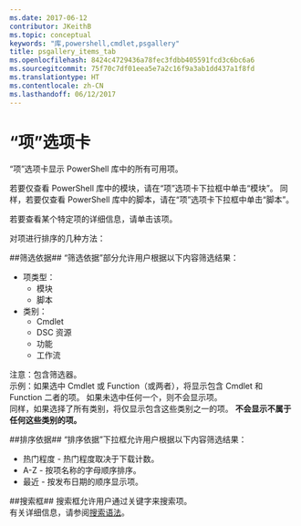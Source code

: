 ```yaml
---
ms.date: 2017-06-12
contributor: JKeithB
ms.topic: conceptual
keywords: "库,powershell,cmdlet,psgallery"
title: psgallery_items_tab
ms.openlocfilehash: 8424c4729436a78fec3fdbb405591fcd3c6bc6a6
ms.sourcegitcommit: 75f70c7df01eea5e7a2c16f9a3ab1dd437a1f8fd
ms.translationtype: HT
ms.contentlocale: zh-CN
ms.lasthandoff: 06/12/2017
---
```

<a id="items-tab" class="xliff"></a>
“项”选项卡
==========

“项”选项卡显示 PowerShell 库中的所有可用项。

若要仅查看 PowerShell 库中的模块，请在“项”选项卡下拉框中单击“模块”。  同样，若要仅查看 PowerShell 库中的脚本，请在“项”选项卡下拉框中单击“脚本”。  

若要查看某个特定项的详细信息，请单击该项。

对项进行排序的几种方法：

<a id="filter-by" class="xliff"></a>
##筛选依据##
“筛选依据”部分允许用户根据以下内容筛选结果：
* 项类型：
    * 模块
    * 脚本
* 类别：
    * Cmdlet
    * DSC 资源
    * 功能
    * 工作流

注意：包含筛选器。  
示例：如果选中 Cmdlet 或 Function（或两者），将显示包含 Cmdlet 和 Function 二者的项。  如果未选中任何一个，则不会显示项。  
同样，如果选择了所有类别，将仅显示包含这些类别之一的项。 **不会显示不属于任何这些类别的项。**

<a id="sort-by" class="xliff"></a>
##排序依据## 
“排序依据”下拉框允许用户根据以下内容筛选结果：
* 热门程度 - 热门程度取决于下载计数。
* A-Z - 按项名称的字母顺序排序。
* 最近 - 按发布日期的顺序显示项。


<a id="search-box" class="xliff"></a>
##搜索框##
搜索框允许用户通过关键字来搜索项。  
有关详细信息，请参阅[搜索语法](./psgallery_search_syntax.md)。

